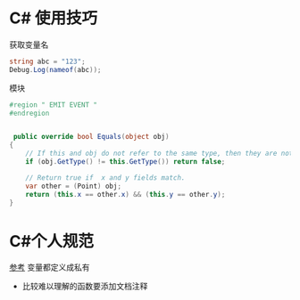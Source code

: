 # C# 使用技巧

获取变量名
```c#
string abc = "123";
Debug.Log(nameof(abc));
```

模块
```c#
#region " EMIT EVENT "
#endregion
```

```c#

 public override bool Equals(object obj) 
{
    // If this and obj do not refer to the same type, then they are not equal.
    if (obj.GetType() != this.GetType()) return false;

    // Return true if  x and y fields match.
    var other = (Point) obj;
    return (this.x == other.x) && (this.y == other.y);
}
```

# C#个人规范

[参考](https://www.cnblogs.com/cjm123/p/8571264.html)
变量都定义成私有

* 比较难以理解的函数要添加文档注释